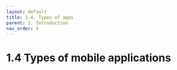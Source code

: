 ```yaml
---
layout: default
title: 1.4. Types of apps
parent: 1. Introduction
nav_order: 4
---
```


# 1.4 Types of mobile applications
